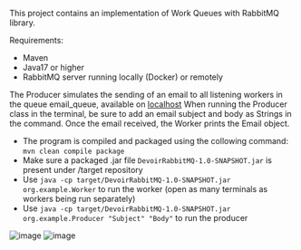 This project contains an implementation of Work Queues with RabbitMQ library.

Requirements:
- Maven
- Java17 or higher
- RabbitMQ server running locally (Docker) or remotely
 
The Producer simulates the sending of an email to all listening workers in the queue email_queue, available on [localhost](http://localhost:15672/#/queues) 
When running the Producer class in the terminal, be sure to add an email subject and body as Strings in the command.
Once the email received, the Worker prints the Email object.

- The program is compiled and packaged using the collowing command: `mvn clean compile package`
- Make sure a packaged .jar file `DevoirRabbitMQ-1.0-SNAPSHOT.jar` is present under /target repository
- Use `java -cp target/DevoirRabbitMQ-1.0-SNAPSHOT.jar org.example.Worker` to run the worker (open as many terminals as workers being run separately)
- Use `java -cp target/DevoirRabbitMQ-1.0-SNAPSHOT.jar org.example.Producer "Subject" "Body"` to run the producer

![image](https://github.com/user-attachments/assets/61a71d28-3f6e-4600-af4d-b17096dd8d82)
![image](https://github.com/user-attachments/assets/5327586c-a20d-47d0-84ff-c33b00dad70a)
